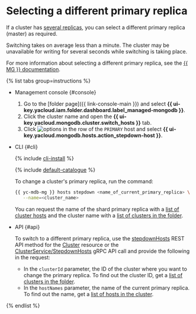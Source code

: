 # Selecting a different primary replica

If a cluster has [several replicas](../concepts/replication.md), you can select a different primary replica (master) as required.

Switching takes on average less than a minute. The cluster may be unavailable for writing for several seconds while switching is taking place.

For more information about selecting a different primary replica, see the [{{ MG }} documentation](https://docs.mongodb.com/manual/reference/method/rs.stepDown/).

{% list tabs group=instructions %}

- Management console {#console}

   1. Go to the [folder page]({{ link-console-main }}) and select **{{ ui-key.yacloud.iam.folder.dashboard.label_managed-mongodb }}**.
   1. Click the cluster name and open the **{{ ui-key.yacloud.mongodb.cluster.switch_hosts }}** tab.
   1. Click ![options](../../_assets/console-icons/ellipsis.svg) in the row of the `PRIMARY` host and select **{{ ui-key.yacloud.mongodb.hosts.action_stepdown-host }}**.

- CLI {#cli}

   {% include [cli-install](../../_includes/cli-install.md) %}

   {% include [default-catalogue](../../_includes/default-catalogue.md) %}

   To change a cluster's primary replica, run the command:

   ```bash
   {{ yc-mdb-mg }} hosts stepdown <name_of_current_primary_replica> \
      --name=<cluster_name>
   ```

   You can request the name of the shard primary replica with a [list of cluster hosts](hosts.md#list) and the cluster name with a [list of clusters in the folder](cluster-list.md#list-clusters).

- API {#api}

   To switch to a different primary replica, use the [stepdownHosts](../api-ref/Cluster/stepdownHosts.md) REST API method for the [Cluster](../api-ref/Cluster/index.md) resource or the [ClusterService/StepdownHosts](../api-ref/grpc/Cluster/stepdownHosts.md) gRPC API call and provide the following in the request:

   * In the `clusterId` parameter, the ID of the cluster where you want to change the primary replica. To find out the cluster ID, get a [list of clusters in the folder](cluster-list.md#list-clusters).
   * In the `hostNames` parameter, the name of the current primary replica. To find out the name, get a [list of hosts in the cluster](hosts.md#list).

{% endlist %}

